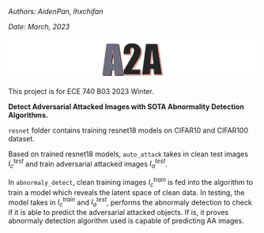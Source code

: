 *Authors: AidenPan, lhxchifan*

*Date: March, 2023*

![A2A](https://github.com/ZhenglinPan/a2a/blob/master/others/readme_A2A.png)

This project is for ECE 740 B03 2023 Winter.

**Detect Adversarial Attacked Images with SOTA Abnormality Detection Algorithms.**

`resnet` folder contains training resnet18 models on CIFAR10 and CIFAR100 dataset. 

Based on trained resnet18 models, `auto_attack` takes in clean test images $I^{test}_{c}$ and train adversarial attacked images $I^{test}_{a}$.

In `abnormaly_detect`, clean training images $I^{train}_{c}$ is fed into the algorithm to train a model which reveals the latent space of clean data. In testing, the model takes in $I^{train}_{c}$ and $I^{test}_{a}$, performs the abnormaly detection to check if it is able to predict the adversarial attacked objects. If is, it proves abnormaly detection algorithm used is capable of predicting AA images.